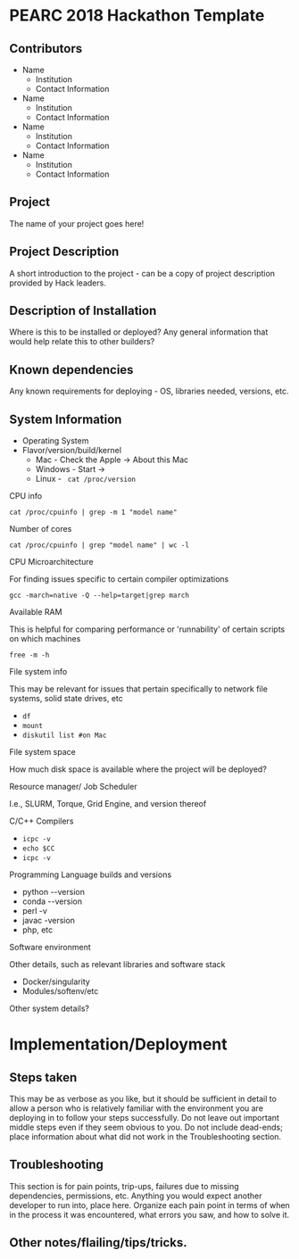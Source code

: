 # PEARC 2018 Hackathon Template

## Contributors
 * Name
   * Institution
   * Contact Information
 * Name
   * Institution
   * Contact Information
 * Name
   * Institution
   * Contact Information
 * Name
   * Institution
   * Contact Information

## Project
  The name of your project goes here!

## Project Description
  A short introduction to the project - can be a copy of project description provided by Hack leaders.

## Description of Installation 
  Where is this to be installed or deployed? Any general information that would help relate this to other builders?

## Known dependencies
   Any known requirements for deploying - OS, libraries needed, versions, etc.

## System Information
  * Operating System
  * Flavor/version/build/kernel
    * Mac - Check the Apple -> About this Mac
    * Windows - Start -> 
    * Linux - 
      ` cat /proc/version`

CPU info 

  `cat /proc/cpuinfo | grep -m 1 "model name"`

Number of cores

  `cat /proc/cpuinfo | grep "model name" | wc -l`

CPU Microarchitecture

  For finding issues specific to certain compiler optimizations

  `gcc -march=native -Q --help=target|grep march`

Available RAM

  This is helpful for comparing performance or 'runnability' of certain scripts on which machines

  `free -m -h`

File system info

  This may be relevant for issues that pertain specifically to network file systems, solid state drives, etc
  * `df`
  * `mount`
  * `diskutil list #on Mac `

File system space

  How much disk space is available where the project will be deployed? 

Resource manager/ Job Scheduler

  I.e., SLURM, Torque, Grid Engine, and version thereof


C/C++ Compilers
  * `icpc -v`
  * `echo $CC`
  * `icpc -v`

Programming Language builds and versions
  * python --version 
  * conda --version
  * perl -v 
  * javac -version
  * php, etc

Software environment

  Other details, such as relevant libraries and software stack

  * Docker/singularity
  * Modules/softenv/etc

Other system details?

# Implementation/Deployment

## Steps taken
This may be as verbose as you like, but it should be sufficient in detail to allow a person who is relatively familiar with the environment you are deploying in to follow your steps successfully. Do not leave out important middle steps even if they seem obvious to you. Do not include dead-ends; place information about what did not work in the Troubleshooting section.

## Troubleshooting
This section is for pain points, trip-ups, failures due to missing dependencies, permissions, etc. Anything you would expect another developer to run into, place here. Organize each pain point in terms of when in the process it was encountered, what errors you saw, and how to solve it.

## Other notes/flailing/tips/tricks.
